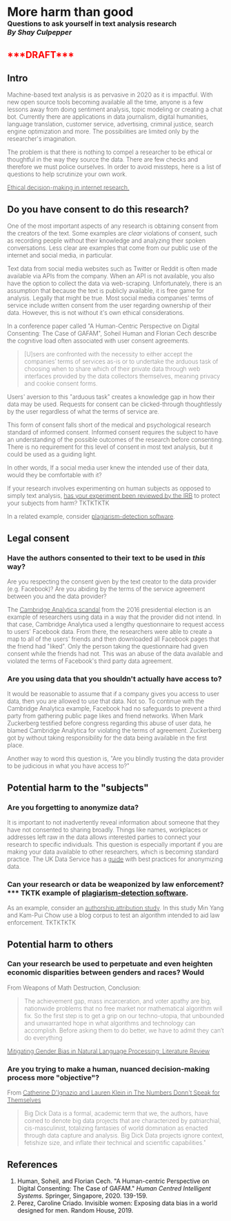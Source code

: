 <h1> More harm than good
    <br/>
    <span class="subtitle">Questions to ask yourself in text analysis research </span>
    <br/>
    <span class="byline">By Shay Culpepper </span>
</h1>

<h2 style="color: red">***DRAFT***</h2>

## Intro
Machine-based text analysis is as pervasive in 2020 as it is impactful. With new open source tools becoming available all the time, anyone is a few lessons away from doing sentiment analysis, topic modeling or creating a chat bot. Currently there are applications in data journalism, digital humanities, language translation, customer service, advertising, criminal justice, search engine optimization and more. The possibilities are limited only by the researcher's imagination. 

The problem is that there is nothing to compel a researcher to be ethical or thoughtful in the way they source the data. There are few checks and therefore we must police ourselves. In order to avoid missteps, here is a list of questions to help scrutinize your own work.  

[Ethical decision-making in internet research.](http://aoir.org/reports/ethics2.pdf)

## Do you have consent to do this research?
One of the most important aspects of any research is obtaining consent from the creators of the text. Some examples are *clear* violations of consent, such as recording people without their knowledge and analyzing their spoken conversations. Less clear are examples that come from our public use of the internet and social media, in particular. 

Text data from social media websites such as Twitter or Reddit is often made available via APIs from the company. When an API is not available, you also have the option to collect the data via web-scraping. Unfortunately, there is an assumption that because the text is publicly available, it is free game for analysis. Legally that might be true. Most social media companies' terms of service include written consent from the user regarding ownership of their data. However, this is not without it's own ethical considerations.

In a conference paper called "A Human-Centric Perspective on Digital Consenting: The Case of GAFAM", Soheil Human and Florian Cech describe the cognitive load often associated with user consent agreements. 
> [U]sers are confronted with the necessity to either accept the companies’ terms of services as-is or to undertake the arduous task of choosing when to share which of their private data through web interfaces provided by the data collectors themselves, meaning privacy and cookie consent forms.

Users' aversion to this "arduous task" creates a knowledge gap in how their data may be used. Requests for consent can be clicked-through thoughtlessly by the user regardless of what the terms of service are. 

This form of consent falls short of the medical and psychological research standard of informed consent. Informed consent requires the subject to have an understanding of the possible outcomes of the research before consenting. There is no requirement for this level of consent in most text analysis, but it could be used as a guiding light.

In other words, If a social media user knew the intended use of their data, would they be comfortable with it? 

If your research involves experimenting on human subjects as opposed to simply text analysis, [has your experiment been reviewed by the IRB](https://www.theatlantic.com/technology/archive/2014/06/everything-we-know-about-facebooks-secret-mood-manipulation-experiment/373648/) to  protect your subjects from harm?
TKTKTKTK


In a related example, consider [plagiarism-detection software](https://academicworks.cuny.edu/gc_pubs/670/). 


## Legal consent
### Have the authors consented to their text to be used in _*this*_ way?  
Are you respecting the consent given by the text creator to the data provider (e.g. Facebook)? Are you abiding by the terms of the service agreement between you and the data provider?

The [Cambridge Analytica scandal](https://www.nytimes.com/2018/04/04/us/politics/cambridge-analytica-scandal-fallout.html) from the 2016 presidential election is an example of researchers using data in a way that the provider did not intend. In that case, Cambridge Analytica used a lengthy questionnaire to request access to users' Facebook data. From there, the researchers were able to create a map to all of the users' friends and then downloaded all Facebook pages that the friend had "liked". Only the person taking the questionnaire had given consent while the friends had not. This was an abuse of the data available and violated the terms of Facebook's third party data agreement. 

### Are you using data that you shouldn't actually have access to?

It would be reasonable to assume that if a company gives you access to user data, then you are allowed to use that data. Not so. To continue with the Cambridge Analytica example, Facebook had no safeguards to prevent a third party from gathering public page likes and friend networks. When Mark Zuckerberg testified before congress regarding this abuse of user data, he blamed Cambridge Analytica for violating the terms of agreement. Zuckerberg got by without taking responsibility for the data being available in the first place.

Another way to word this question is, "Are you blindly trusting the data provider to be judicious in what you have access to?"

## Potential harm to the "subjects"
### Are you forgetting to anonymize data? 
It is important to not inadvertently reveal information about someone that they have not consented to sharing broadly. Things like names, workplaces or addresses left raw in the data allows interested parties to connect your research to specific individuals. This question is especially important if you are making your data available to other researchers, which is becoming standard practice.  The UK Data Service has a [guide](https://www.ukdataservice.ac.uk/manage-data/legal-ethical/anonymisation/qualitative.aspx) with best practices for anonymizing data.

### Can your research or data be weaponized by law enforcement? *** TKTK example of [plagiarism-detection software](https://academicworks.cuny.edu/gc_pubs/670/). 

As an example, consider an [authorship attribution study](https://link.springer.com/chapter/10.1007/978-3-642-55415-5_28). In this study Min Yang and Kam-Pui Chow use a blog corpus to test an algorithm intended to aid law enforcement. 
TKTKTKTK



## Potential harm to others
### Can your research be used to perpetuate and even heighten economic disparities between genders and races? Would 
From Weapons of Math Destruction, Conclusion:

> The achievement gap, mass incarceration, and voter apathy are big, nationwide problems that no free market nor mathematical algorithm will fix. So the first step is to get a grip on our techno-utopia, that unbounded and unwarranted hope in what algorithms and technology can accomplish. Before asking them to do better, we have to admit they can’t do everything

[Mitigating Gender Bias in Natural Language Processing:
Literature Review](https://arxiv.org/pdf/1906.08976.pdf)

### Are you trying to make a human, nuanced decision-making process more "objective"? 
From [Catherine D'Ignazio and Lauren Klein in The Numbers Donn't Speak for Themselves](https://data-feminism.mitpress.mit.edu/pub/czq9dfs5/release/2#r6073173360) 
> Big Dick Data is a formal, academic term that we, the authors, have coined to denote big data projects that are characterized by patriarchial, cis-masculinist, totalizing fantasies of world domination as enacted through data capture and analysis. Big Dick Data projects ignore context, fetishize size, and inflate their technical and scientific capabilities."


## References
1. Human, Soheil, and Florian Cech. "A Human-centric Perspective on Digital Consenting: The Case of GAFAM." *Human Centred Intelligent Systems.* Springer, Singapore, 2020. 139-159.
2. Perez, Caroline Criado. Invisible women: Exposing data bias in a world designed for men. Random House, 2019.



<style>
summary {
    margin-bottom: 0.75rem;
}

h2 {
    font-weight: bold;
}
p {
    font-weight: 200;
}
h3 {
    color: #222;
    /* font-style: italic; */
}

.subtitle, .byline {
    font-size: 1rem;
}

.byline {
    font-style: italic;
}
</style>

